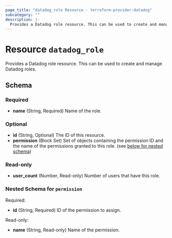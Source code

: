 ```yaml
---
page_title: "datadog_role Resource - terraform-provider-datadog"
subcategory: ""
description: |-
  Provides a Datadog role resource. This can be used to create and manage Datadog roles.
---
```


# Resource `datadog_role`

Provides a Datadog role resource. This can be used to create and manage Datadog roles.



## Schema

### Required

- **name** (String, Required) Name of the role.

### Optional

- **id** (String, Optional) The ID of this resource.
- **permission** (Block Set) Set of objects containing the permission ID and the name of the permissions granted to this role. (see [below for nested schema](#nestedblock--permission))

### Read-only

- **user_count** (Number, Read-only) Number of users that have this role.

<a id="nestedblock--permission"></a>
### Nested Schema for `permission`

Required:

- **id** (String, Required) ID of the permission to assign.

Read-only:

- **name** (String, Read-only) Name of the permission.


